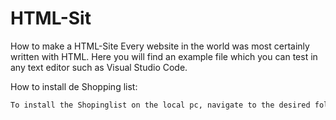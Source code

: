 # HTML-Sit
How to make a HTML-Site
Every website in the world was most certainly written with HTML. Here you will find an example file which you can test in any text editor such as Visual Studio Code.


How to install de Shopping list:

```bash
To install the Shopinglist on the local pc, navigate to the desired folder in your terminal or command prompt. Run the following command: git clone https://github.com/DiegoMalans/Shoplist.git.
```
